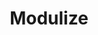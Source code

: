 ---
title: "Modulize"
subheading: "Bash task runner script for flexible modular projects."
excerpt: "Lorem ipsum dolor sit amet, consectetur adipiscing elit, sed do eiusmod tempor incididunt"
pinned: true
priority: 2
section: "portfolio"
category: "Bash/Shell Scripting"
type: "Automation Script"
experience: "personal project"
repo_url: "https://github.com/"
demo_url: "https://github.com/github_pages"
status: "published"
tags:
    - "Bash/Shell"
---